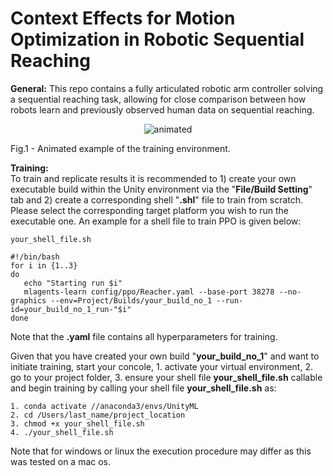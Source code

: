 # Context Effects for Motion Optimization in Robotic Sequential Reaching
**General:**
This repo contains a fully articulated robotic arm controller solving a sequential reaching task, allowing for close comparison between how robots learn and previously observed human data on sequential reaching.
<p align="center">
  <img src="figs/reaching_example.gif" alt="animated" />
  <figcaption>Fig.1 - Animated example of the training environment.</figcaption>
</p>

**Training:**
<br>
To train and replicate results it is recommended to 1) create your own executable build within the Unity environment via the "**File/Build Setting**" tab and 2) create a corresponding shell "**.shl**" file to train from scratch. Please select the corresponding target platform you wish to run the executable one. An example for a shell file to train PPO is given below: 

```
your_shell_file.sh
```

```
#!/bin/bash
for i in {1..3}
do
   echo "Starting run $i"
   mlagents-learn config/ppo/Reacher.yaml --base-port 38278 --no-graphics --env=Project/Builds/your_build_no_1 --run-id=your_build_no_1_run-"$i"
done
```
Note that the **.yaml** file contains all hyperparameters for training.

Given that you have created your own build "**your_build_no_1**" and want to initiate training, start your concole, 1. activate your virtual environment, 2. go to your project folder, 3. ensure your shell file **your_shell_file.sh** callable and begin training by calling your shell file **your_shell_file.sh** as:

```
1. conda activate //anaconda3/envs/UnityML
2. cd /Users/last_name/project_location
3. chmod +x your_shell_file.sh
4. ./your_shell_file.sh
```
Note that for windows or linux the execution procedure may differ as this was tested on a mac os. 
